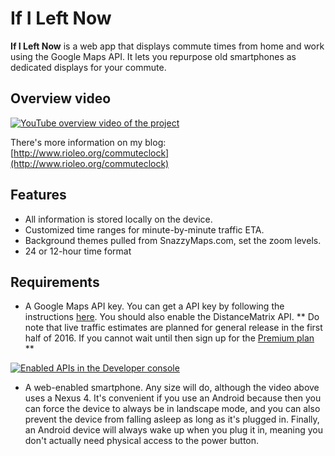 # If I Left Now

**If I Left Now** is a web app that displays commute times from home and work using the Google Maps API. It lets you repurpose old smartphones as dedicated displays for your commute.

## Overview video

[![YouTube overview video of the project](http://img.youtube.com/vi/O5jXcVxr_nQ/0.jpg)](http://www.youtube.com/watch?v=O5jXcVxr_nQ)

There's more information on my blog: [http://www.rioleo.org/commuteclock](http://www.rioleo.org/commuteclock)

## Features

* All information is stored locally on the device.
* Customized time ranges for minute-by-minute traffic ETA.
* Background themes pulled from SnazzyMaps.com, set the zoom levels.
* 24 or 12-hour time format

## Requirements

* A Google Maps API key. You can get a API key by following the instructions [here](https://developers.google.com/maps/documentation/javascript/). You should also enable the DistanceMatrix API. ** Do note that live traffic estimates are planned for general release in the first half of 2016. If you cannot wait until then sign up for the [Premium plan](https://developers.google.com/maps/pricing-and-plans/) **

[![Enabled APIs in the Developer console](http://www.ifileftnow.com/enabled_apis.png)](http://www.ifileftnow.com/enabled_apis.png)

* A web-enabled smartphone. Any size will do, although the video above uses a Nexus 4. It's convenient if you use an Android because then you can force the device to always be in landscape mode, and you can also prevent the device from falling asleep as long as it's plugged in. Finally, an Android device will always wake up when you plug it in, meaning you don't actually need physical access to the power button.